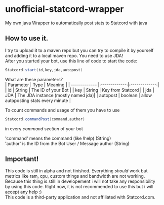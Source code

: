 # unofficial-statcord-wrapper
My own java Wrapper to automatically post stats to Statcord with java

## How to use it.
I try to upload it to a maven repo but you can try to compile it by yourself and adding it to a local maven repo. You need to use JDA!  
After you started your bot, use this line of code to start the code:
```java
Statcord.start(id,key,jda,autopost)
```
What are these parameters?  
| Parameter        | Type           | Meaning |
| ------------- |:-------------:|:-------------:| 
| id      | String | The ID of your Bot |
| key      | String      |  Key from Statcord |
| jda | JDA      | The JDA instance (mostly named jda)|
| autopost | boolean      | allow autoposting stats every minute |

To count commands and usage of them you have to use
```java
Statcord.commandPost(command,author)
```
in every *command section* of your bot

'command' means the command (like !help) (String)  
'author' is the ID from the Bot User / Message author (String)

## Important!
This code is still in alpha and not finished. Everything *should* work but metrics like ram, cpu, custom things and bandwidth are not working.  
Because this thing is still in developement i will not take any responsibility by using this code. Right now, it is not recommended to use this but i will accept any help :)  
This code is a third-party application and not affiliated with Statcord.com.
